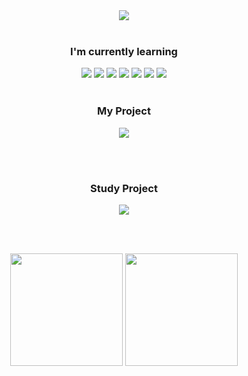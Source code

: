 <!-- ────────────── 헤더 배너 ────────────── -->
<div align="center">
  <img src="https://capsule-render.vercel.app/api?type=waving&color=gradient&height=220&section=header&text=Welcome%20To%20JellytoHubs&fontSize=70&fontAlignY=45"/>
</div>

<br>

<!-- ────────────── 학습 중 스택 ────────────── -->
<div align="center">
  <h3>I'm currently learning</h3>
  
  <img src="https://img.shields.io/badge/Unreal%20Engine-0E1128?style=for-the-badge&logo=unrealengine&logoColor=white"/>
  <img src="https://img.shields.io/badge/Unity-000000?style=for-the-badge&logo=unity&logoColor=white"/>
  <img src="https://img.shields.io/badge/C%2B%2B-00599C?style=for-the-badge&logo=c%2B%2B&logoColor=white"/>
  <img src="https://img.shields.io/badge/C%23-239120?style=for-the-badge&logo=c-sharp&logoColor=white"/>
  <img src="https://img.shields.io/badge/Git-F05032?style=for-the-badge&logo=git&logoColor=white"/>
  <img src="https://img.shields.io/badge/GitHub-181717?style=for-the-badge&logo=github&logoColor=white"/>
  <img src="https://img.shields.io/badge/Notion-000000?style=for-the-badge&logo=notion&logoColor=white"/>
</div>

<br>

<!-- ────────────── 대표 프로젝트 ────────────── -->
<div align="center"> 
  <h3>My Project</h3>
  
  <img src="https://github-readme-stats.vercel.app/api/pin/?username=JellytoCodes&repo=DefenseGame_SaveMyself_Refactored&theme=discord_old_blurple&card_width=240&cache_seconds=30"/>
  
</div>

<br><br>

<div align="center">
  <h3>Study Project</h3>  
  
  <img src="https://github-readme-stats.vercel.app/api/pin/?username=JellytoCodes&repo=GameAbilitySystem_Aura&theme=discord_old_blurple&card_width=240&cache_seconds=30"/>
  
</div>

<br><br>

<!-- ────────────── GitHub 통계 ────────────── -->
<div align="center">

<img src="https://github-readme-stats.vercel.app/api?username=JellytoCodes&show_icons=true&theme=omni&card_width=300" height="180"/>
<img src="https://github-readme-stats.vercel.app/api/top-langs/?username=JellytoCodes&theme=omni&card_width=200&layout=compact" height="180"/>

</div>

<br>
